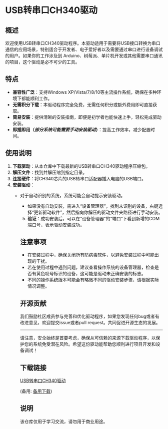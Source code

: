 # USB转串口CH340驱动

## 概述

欢迎使用USB转串口CH340驱动程序。本驱动适用于需要将USB接口转换为串口通信的应用场景，特别适合于开发者、电子爱好者以及需要通过串口进行设备调试的用户。如果你的工作涉及到 Arduino、树莓派、单片机开发或其他需要串口通讯的项目，这个驱动是必不可少的工具。

## 特点

- **兼容性广泛**：支持Windows XP/Vista/7/8/10等主流操作系统，确保在多种环境下都能顺利工作。
- **无需积分下载**：本驱动程序完全免费，无需任何积分或额外费用即可直接获取。
- **简易安装**：提供清晰的安装指南，即便是初学者也能快速上手，轻松完成驱动安装。
- **即插即用（*部分系统可能需要手动安装驱动*）**：提高工作效率，减少配置时间。

## 使用说明

1. **下载驱动**：从本仓库中下载最新的USB转串口CH340驱动程序压缩包。
2. **解压文件**：找到并解压缩到指定目录。
3. **连接硬件**：将CH340芯片的USB转串口适配器插入电脑的USB端口。
4. **安装驱动**：
   - 对于自动识别的系统，系统可能会自动提示安装驱动。
      - 如果没有自动安装，需进入“设备管理器”，找到未识别的设备，右键选择“更新驱动软件”，然后指向你解压的驱动文件夹路径进行手动安装。
      5. **验证**：成功安装后，可以在“设备管理器”的“端口”下看到新增的COM端口号，表示驱动安装成功。

      ## 注意事项

      - 在安装过程中，确保关闭所有防病毒软件，以避免安装过程中可能出现的干扰。
      - 若在使用过程中遇到问题，建议查看操作系统的设备管理器，检查是否有黄色叹号标识的设备，这可能是驱动未正确安装的标志。
      - 不同的操作系统版本可能会有略微不同的驱动安装步骤，请根据实际情况调整。

      ## 开源贡献

      我们鼓励社区成员参与完善和优化驱动程序，如果您发现任何bug或者有改进意见，欢迎提交issue或者pull request。共同促进开源生态的发展。

      ---

      请注意，安全始终是首要考虑，确保从可信赖的来源下载驱动程序，以保护您的系统免受潜在风险。希望这份驱动能帮助您顺利进行项目开发和设备调试！

      ## 下载链接
      [USB转串口CH340驱动](https://pan.quark.cn/s/5546f72d2ddd) 

      (备用: [备用下载](https://pan.baidu.com/s/1pAsePU7is4z-VoEj8KHGjA?pwd=1234))

      ## 说明

      该仓库仅用于学习交流，请勿用于商业用途。
